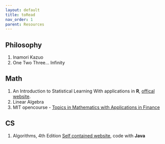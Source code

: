 ```yaml
---
layout: default
title: toRead
nav_order: 1
parent: Resources
---
```


## Philosophy
1. Inamori Kazuo
2. One Two Three... Infinity

## Math
1. An Introduction to Statistical Learning
With applications in **R**, [offical website](https://www.statlearning.com/online-course).
2. Linear Algebra
3. MIT opencourse - [Topics in Mathematics with Applications in Finance](https://ocw.mit.edu/courses/mathematics/18-s096-topics-in-mathematics-with-applications-in-finance-fall-2013/)

## CS
1. Algorithms, 4th Edition
[Self contained website](https://algs4.cs.princeton.edu/home/), code with **Java**

